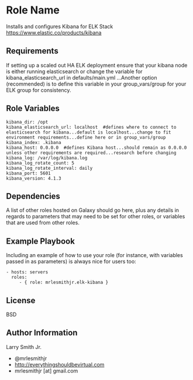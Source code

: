 Role Name
=========

Installs and configures Kibana for ELK Stack https://www.elastic.co/products/kibana

Requirements
------------

If setting up a scaled out HA ELK deployment ensure that your kibana node is either running elasticsearch or change the variable for kibana_elasticsearch_url in defaults/main.yml ...Another option (recommended) is to define this variable in your group_vars/group for your ELK group for consistency. 

Role Variables
--------------

````
kibana_dir: /opt
kibana_elasticsearch_url: localhost  #defines where to connect to elasticsearch for kibana...default is localhost...change to fit environment requirements...define here or in group_vars/group
kibana_index: .kibana
kibana_host: 0.0.0.0  #defines Kibana host...should remain as 0.0.0.0 unless other requirements are required...research before changing
kibana_log: /var/log/kibana.log
kibana_log_rotate_count: 5
kibana_log_rotate_interval: daily
kibana_port: 5601
kibana_version: 4.1.3
````

Dependencies
------------

A list of other roles hosted on Galaxy should go here, plus any details in regards to parameters that may need to be set for other roles, or variables that are used from other roles.

Example Playbook
----------------

Including an example of how to use your role (for instance, with variables passed in as parameters) is always nice for users too:

    - hosts: servers
      roles:
         - { role: mrlesmithjr.elk-kibana }

License
-------

BSD

Author Information
------------------

Larry Smith Jr.
- @mrlesmithjr
- http://everythingshouldbevirtual.com
- mrlesmithjr [at] gmail.com
